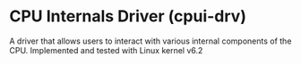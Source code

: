 # CPU Internals Driver (cpui-drv)

A driver that allows users to interact with various internal components of the CPU. Implemented and tested with Linux kernel v6.2
